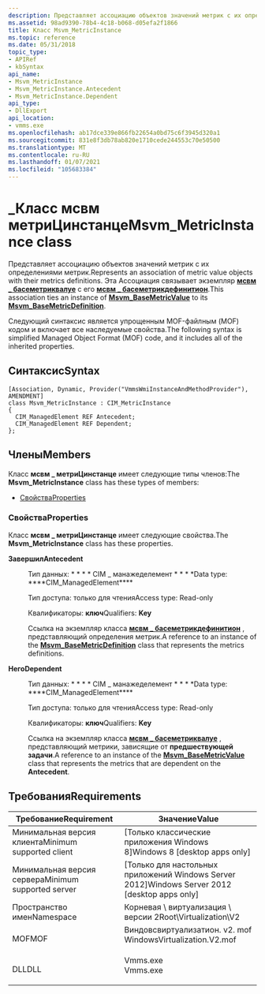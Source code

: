 ```yaml
---
description: Представляет ассоциацию объектов значений метрик с их определениями метрик.
ms.assetid: 98ad9390-78b4-4c18-b068-d05efa2f1866
title: Класс Msvm_MetricInstance
ms.topic: reference
ms.date: 05/31/2018
topic_type:
- APIRef
- kbSyntax
api_name:
- Msvm_MetricInstance
- Msvm_MetricInstance.Antecedent
- Msvm_MetricInstance.Dependent
api_type:
- DllExport
api_location:
- vmms.exe
ms.openlocfilehash: ab17dce339e866fb22654a0bd75c6f3945d320a1
ms.sourcegitcommit: 831e8f3db78ab820e1710cede244553c70e50500
ms.translationtype: MT
ms.contentlocale: ru-RU
ms.lasthandoff: 01/07/2021
ms.locfileid: "105683384"
---
```

# <a name="msvm_metricinstance-class"></a><span data-ttu-id="c38f2-103">\_Класс мсвм метриЦинстанце</span><span class="sxs-lookup"><span data-stu-id="c38f2-103">Msvm\_MetricInstance class</span></span>

<span data-ttu-id="c38f2-104">Представляет ассоциацию объектов значений метрик с их определениями метрик.</span><span class="sxs-lookup"><span data-stu-id="c38f2-104">Represents an association of metric value objects with their metrics definitions.</span></span> <span data-ttu-id="c38f2-105">Эта Ассоциация связывает экземпляр [**мсвм \_ басеметриквалуе**](msvm-basemetricvalue.md) с его [**мсвм \_ басеметрикдефинитион**](msvm-basemetricdefinition.md).</span><span class="sxs-lookup"><span data-stu-id="c38f2-105">This association ties an instance of [**Msvm\_BaseMetricValue**](msvm-basemetricvalue.md) to its [**Msvm\_BaseMetricDefinition**](msvm-basemetricdefinition.md).</span></span>

<span data-ttu-id="c38f2-106">Следующий синтаксис является упрощенным MOF-файлным (MOF) кодом и включает все наследуемые свойства.</span><span class="sxs-lookup"><span data-stu-id="c38f2-106">The following syntax is simplified Managed Object Format (MOF) code, and it includes all of the inherited properties.</span></span>

## <a name="syntax"></a><span data-ttu-id="c38f2-107">Синтаксис</span><span class="sxs-lookup"><span data-stu-id="c38f2-107">Syntax</span></span>

``` syntax
[Association, Dynamic, Provider("VmmsWmiInstanceAndMethodProvider"), AMENDMENT]
class Msvm_MetricInstance : CIM_MetricInstance
{
  CIM_ManagedElement REF Antecedent;
  CIM_ManagedElement REF Dependent;
};
```

## <a name="members"></a><span data-ttu-id="c38f2-108">Члены</span><span class="sxs-lookup"><span data-stu-id="c38f2-108">Members</span></span>

<span data-ttu-id="c38f2-109">Класс **мсвм \_ метриЦинстанце** имеет следующие типы членов:</span><span class="sxs-lookup"><span data-stu-id="c38f2-109">The **Msvm\_MetricInstance** class has these types of members:</span></span>

-   [<span data-ttu-id="c38f2-110">Свойства</span><span class="sxs-lookup"><span data-stu-id="c38f2-110">Properties</span></span>](#properties)

### <a name="properties"></a><span data-ttu-id="c38f2-111">Свойства</span><span class="sxs-lookup"><span data-stu-id="c38f2-111">Properties</span></span>

<span data-ttu-id="c38f2-112">Класс **мсвм \_ метриЦинстанце** имеет следующие свойства.</span><span class="sxs-lookup"><span data-stu-id="c38f2-112">The **Msvm\_MetricInstance** class has these properties.</span></span>

<dl> <dt>

<span data-ttu-id="c38f2-113">**Завершил**</span><span class="sxs-lookup"><span data-stu-id="c38f2-113">**Antecedent**</span></span>
</dt> <dd> <dl> <dt>

<span data-ttu-id="c38f2-114">Тип данных: \* \* \* \* CIM \_ манажеделемент \* \* \* \*</span><span class="sxs-lookup"><span data-stu-id="c38f2-114">Data type: \*\*\*\*CIM\_ManagedElement\*\*\*\*</span></span>
</dt> <dt>

<span data-ttu-id="c38f2-115">Тип доступа: только для чтения</span><span class="sxs-lookup"><span data-stu-id="c38f2-115">Access type: Read-only</span></span>
</dt> <dt>

<span data-ttu-id="c38f2-116">Квалификаторы: **ключ**</span><span class="sxs-lookup"><span data-stu-id="c38f2-116">Qualifiers: **Key**</span></span>
</dt> </dl>

<span data-ttu-id="c38f2-117">Ссылка на экземпляр класса [**мсвм \_ басеметрикдефинитион**](msvm-basemetricdefinition.md) , представляющий определения метрик.</span><span class="sxs-lookup"><span data-stu-id="c38f2-117">A reference to an instance of the [**Msvm\_BaseMetricDefinition**](msvm-basemetricdefinition.md) class that represents the metrics definitions.</span></span>

</dd> <dt>

<span data-ttu-id="c38f2-118">**Него**</span><span class="sxs-lookup"><span data-stu-id="c38f2-118">**Dependent**</span></span>
</dt> <dd> <dl> <dt>

<span data-ttu-id="c38f2-119">Тип данных: \* \* \* \* CIM \_ манажеделемент \* \* \* \*</span><span class="sxs-lookup"><span data-stu-id="c38f2-119">Data type: \*\*\*\*CIM\_ManagedElement\*\*\*\*</span></span>
</dt> <dt>

<span data-ttu-id="c38f2-120">Тип доступа: только для чтения</span><span class="sxs-lookup"><span data-stu-id="c38f2-120">Access type: Read-only</span></span>
</dt> <dt>

<span data-ttu-id="c38f2-121">Квалификаторы: **ключ**</span><span class="sxs-lookup"><span data-stu-id="c38f2-121">Qualifiers: **Key**</span></span>
</dt> </dl>

<span data-ttu-id="c38f2-122">Ссылка на экземпляр класса [**мсвм \_ басеметриквалуе**](msvm-basemetricvalue.md) , представляющий метрики, зависящие от **предшествующей задачи**.</span><span class="sxs-lookup"><span data-stu-id="c38f2-122">A reference to an instance of the [**Msvm\_BaseMetricValue**](msvm-basemetricvalue.md) class that represents the metrics that are dependent on the **Antecedent**.</span></span>

</dd> </dl>

## <a name="requirements"></a><span data-ttu-id="c38f2-123">Требования</span><span class="sxs-lookup"><span data-stu-id="c38f2-123">Requirements</span></span>



| <span data-ttu-id="c38f2-124">Требование</span><span class="sxs-lookup"><span data-stu-id="c38f2-124">Requirement</span></span> | <span data-ttu-id="c38f2-125">Значение</span><span class="sxs-lookup"><span data-stu-id="c38f2-125">Value</span></span> |
|-------------------------------------|---------------------------------------------------------------------------------------------------------|
| <span data-ttu-id="c38f2-126">Минимальная версия клиента</span><span class="sxs-lookup"><span data-stu-id="c38f2-126">Minimum supported client</span></span><br/> | <span data-ttu-id="c38f2-127">\[Только классические приложения Windows 8\]</span><span class="sxs-lookup"><span data-stu-id="c38f2-127">Windows 8 \[desktop apps only\]</span></span><br/>                                                              |
| <span data-ttu-id="c38f2-128">Минимальная версия сервера</span><span class="sxs-lookup"><span data-stu-id="c38f2-128">Minimum supported server</span></span><br/> | <span data-ttu-id="c38f2-129">\[Только для настольных приложений Windows Server 2012\]</span><span class="sxs-lookup"><span data-stu-id="c38f2-129">Windows Server 2012 \[desktop apps only\]</span></span><br/>                                                    |
| <span data-ttu-id="c38f2-130">Пространство имен</span><span class="sxs-lookup"><span data-stu-id="c38f2-130">Namespace</span></span><br/>                | <span data-ttu-id="c38f2-131">Корневая \\ виртуализация \\ версии 2</span><span class="sxs-lookup"><span data-stu-id="c38f2-131">Root\\Virtualization\\V2</span></span><br/>                                                                     |
| <span data-ttu-id="c38f2-132">MOF</span><span class="sxs-lookup"><span data-stu-id="c38f2-132">MOF</span></span><br/>                      | <dl> <span data-ttu-id="c38f2-133"><dt>Виндовсвиртуализатион. v2. mof</dt></span><span class="sxs-lookup"><span data-stu-id="c38f2-133"><dt>WindowsVirtualization.V2.mof</dt></span></span> </dl> |
| <span data-ttu-id="c38f2-134">DLL</span><span class="sxs-lookup"><span data-stu-id="c38f2-134">DLL</span></span><br/>                      | <dl> <span data-ttu-id="c38f2-135"><dt>Vmms.exe</dt></span><span class="sxs-lookup"><span data-stu-id="c38f2-135"><dt>Vmms.exe</dt></span></span> </dl>                     |



 

 




